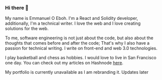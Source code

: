 ### Hi there 👋

My name is Emmanuel O Eboh.
I'm a React and Solidity developer, additionally, I'm a technical writer.
I love the web and I love creating solutions for the web. 

To me, software engineering is not just about the code, but also about the 
thoughts that comes before and after the code; That's why I also have a passion
for technical writing. I write on front-end and web 3.0 technologies.


I play basketball and chess as hobbies. I would love to live in San Francisco one day.
You can check out my articles on Hashnode [here](https://hashnode.com/@Captain-EO).

My portfolio is currently unavailable as I am rebranding it. Updates later

<!--
**EOEboh/EOEboh** is a ✨ _special_ ✨ repository because its `README.md` (this file) appears on your GitHub profile.

Here are some ideas to get you started:

- 🔭 I’m currently working on ...
- 🌱 I’m currently learning ...
- 👯 I’m looking to collaborate on ...
- 🤔 I’m looking for help with ...
- 💬 Ask me about ...
- 📫 How to reach me: ...
- 😄 Pronouns: ...
- ⚡ Fun fact: ...
-->

